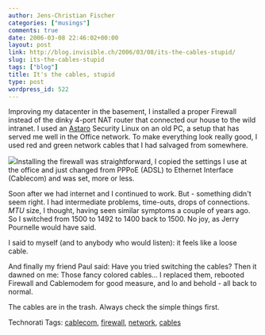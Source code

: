 ```yaml
---
author: Jens-Christian Fischer
categories: ["musings"]
comments: true
date: 2006-03-08 22:46:02+00:00
layout: post
link: http://blog.invisible.ch/2006/03/08/its-the-cables-stupid/
slug: its-the-cables-stupid
tags: ["blog"]
title: It's the cables, stupid
type: post
wordpress_id: 522
---
```


Improving my datacenter in the basement, I installed a proper Firewall instead of the dinky 4-port NAT router that connected our house to the wild intranet. I used an [Astaro][1] Security Linux on an old PC, a setup that has served me well in the Office network. To make everything look really good, I used red and green network cables that I had salvaged from somewhere.

![](http://static.flickr.com/40/88652740_3c1c90bc85_t.jpg)Installing the firewall was straightforward, I copied the settings I use at the office and just changed from PPPoE (ADSL) to Ethernet Interface (Cablecom) and was set, more or less. 

Soon after we had internet and I continued to work. But - something didn't seem right. I had intermediate problems, time-outs, drops of connections. *MTU* size, I thought, having seen similar symptoms a couple of years ago. So I switched from 1500 to 1492 to 1400 back to 1500. No joy, as Jerry Pournelle would have said.

I said to myself (and to anybody who would listen): it feels like a loose cable. 

And finally my friend Paul said: Have you tried switching the cables? Then it dawned on me: Those fancy colored cables... I replaced them, rebooted Firewall and Cablemodem for good measure, and lo and behold - all back to normal.

The cables are in the trash. Always check the simple things first.

[1]: http://www.astaro.de


Technorati Tags: [cablecom](http://www.technorati.com/tag/cablecom), [firewall](http://www.technorati.com/tag/firewall), [network](http://www.technorati.com/tag/network), [cables](http://www.technorati.com/tag/cables)
